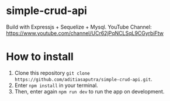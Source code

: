 # simple-crud-api
Build with Expressjs + Sequelize + Mysql.
YouTube Channel: https://www.youtube.com/channel/UCr62jPqNCLSqL9CGyrbiFtw

# How to install
1. Clone this repository `git clone https://github.com/aditiasaputra/simple-crud-api.git`.
2. Enter `npm install` in your terminal.
3. Then, enter again `npm run dev` to run the app on development.